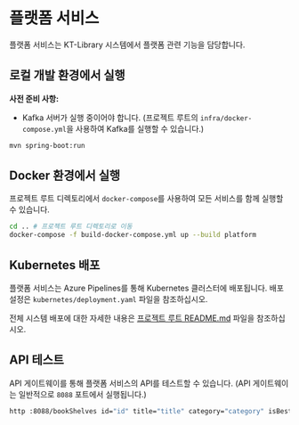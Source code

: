 # 플랫폼 서비스

플랫폼 서비스는 KT-Library 시스템에서 플랫폼 관련 기능을 담당합니다.

## 로컬 개발 환경에서 실행

**사전 준비 사항:**
*   Kafka 서버가 실행 중이어야 합니다. (프로젝트 루트의 `infra/docker-compose.yml`을 사용하여 Kafka를 실행할 수 있습니다.)

```bash
mvn spring-boot:run
```

## Docker 환경에서 실행

프로젝트 루트 디렉토리에서 `docker-compose`를 사용하여 모든 서비스를 함께 실행할 수 있습니다.

```bash
cd .. # 프로젝트 루트 디렉토리로 이동
docker-compose -f build-docker-compose.yml up --build platform
```

## Kubernetes 배포

플랫폼 서비스는 Azure Pipelines를 통해 Kubernetes 클러스터에 배포됩니다. 배포 설정은 `kubernetes/deployment.yaml` 파일을 참조하십시오.

전체 시스템 배포에 대한 자세한 내용은 [프로젝트 루트 README.md](../README.md) 파일을 참조하십시오.

## API 테스트

API 게이트웨이를 통해 플랫폼 서비스의 API를 테스트할 수 있습니다. (API 게이트웨이는 일반적으로 `8088` 포트에서 실행됩니다.)

```bash
http :8088/bookShelves id="id" title="title" category="category" isBestSeller="isBestSeller" viewCount="viewCount" summary="summary" coverUrl="coverUrl" fileUrl="fileUrl" authorId="authorId" price="price" authorName="authorName" introduction="introduction"
```